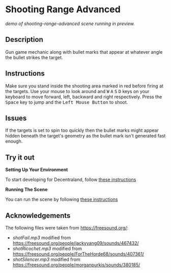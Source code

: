 # Shooting Range Advanced
_demo of shooting-range-advanced scene running in preview._


## Description
Gun game mechanic along with bullet marks that appear at whatever angle the bullet strikes the target.

## Instructions
Make sure you stand inside the shooting area marked in red before firing at the targets. Use your mouse to look around and <kbd>W</kbd> <kbd>A</kbd> <kbd>S</kbd> <kbd>D</kbd> keys on your keyboard to move forward, left, backward and right respectively. Press the <kbd>Space</kbd> key to jump and the <kbd>Left Mouse Button</kbd> to shoot.

## Issues
If the targets is set to spin too quickly then the bullet marks might appear hidden beneath the target's geometry as the bullet mark isn't generated fast enough.

## Try it out

**Setting Up Your Environment**

To start developing for Decentraland, follow [these instructions](https://docs.decentraland.org/creator/development-guide/sdk7/installation-guide/)

**Running The Scene**

You can run the scene by following [these instructions](https://docs.decentraland.org/creator/development-guide/sdk7/preview-scene/)

## Acknowledgements
The following files were taken from https://freesound.org/:
- _shotFail.mp3_ modified from https://freesound.org/people/jackyyang09/sounds/467432/
- _shotRicochet.mp3_ modified from https://freesound.org/people/ForTheHorde68/sounds/407361/
- _shotSilencer.mp3_ modified from https://freesound.org/people/morganpurkis/sounds/380185/